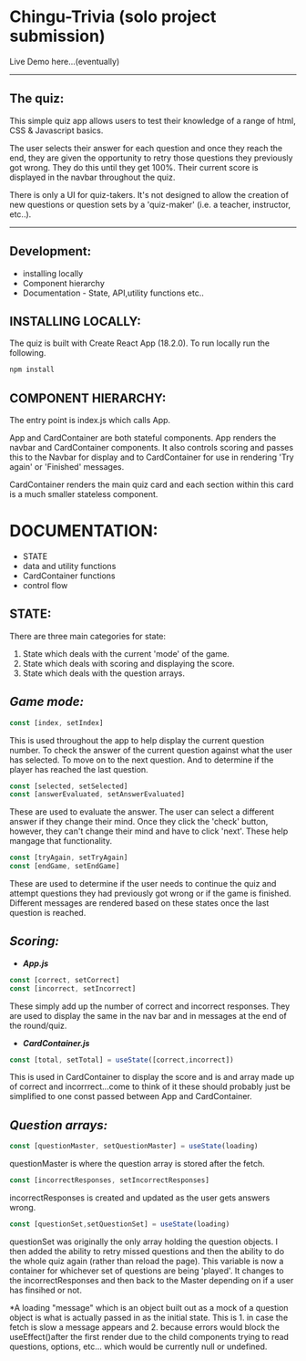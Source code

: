 # Chingu-Trivia (solo project submission)

Live Demo here...(eventually)

---
## The quiz:

This simple quiz app allows users to test their knowledge of a range of html, CSS & Javascript basics. 

The user selects their answer for each question and once they reach the end, they are given the opportunity to retry those questions they previously got wrong. They do this until they get 100%. Their current score is displayed in the navbar throughout the quiz.

There is only a UI for quiz-takers. It's not designed to allow the creation of new questions or question sets by a 'quiz-maker' (i.e. a teacher, instructor, etc..).

---
## Development:
- installing locally
- Component hierarchy
- Documentation - State, API,utility functions etc.. 

## INSTALLING LOCALLY:
The quiz is built with Create React App (18.2.0). To run locally run the following.
``` javascript
npm install
```

## COMPONENT HIERARCHY:
The entry point is index.js which calls App.

App and CardContainer are both stateful components. App renders the navbar and CardContainer components. It also controls scoring and passes this to the Navbar for display and to CardContainer for use in rendering 'Try again' or 'Finished' messages. 

CardContainer renders the main quiz card and each section within this card is a much smaller stateless component.


# DOCUMENTATION:
- STATE
- data and utility functions
- CardContainer functions
- control flow

## **STATE:**
There are three main categories for state:

1. State which deals with the current 'mode' of the game.
2. State which deals with scoring and displaying the score.
3. State which deals with the question arrays.

## ***Game mode:*** 
```javascript
const [index, setIndex]
```
This is used throughout the app to help display the current question number. To check the answer of the current question against what the user has selected. To move on to the next question. And to determine if the player has reached the last question. 
```javascript
const [selected, setSelected] 
const [answerEvaluated, setAnswerEvaluated] 
```
These are used to evaluate the answer. The user can select a different answer if they change their mind. Once they click the 'check' button, however, they can't change their mind and have to click 'next'. These help mangage that functionality.
```javascript
const [tryAgain, setTryAgain] 
const [endGame, setEndGame] 
```
These are used to determine if the user needs to continue the quiz and attempt questions they had previously got wrong or if the game is finished. Different messages are rendered based on these states once the last question is reached.


## ***Scoring:***
- ***App.js***
``` javascript
const [correct, setCorrect]
const [incorrect, setIncorrect]
```
These simply add up the number of correct and incorrect responses. They are used to display the same in the nav bar and in messages at the end of the round/quiz.
- ***CardContainer.js***
``` javascript
const [total, setTotal] = useState([correct,incorrect])
```
This is used in CardContainer to display the score and is and array made up of correct and incorrrect...come to think of it these should probably just be simplified to one const passed between App and CardContainer.



## ***Question arrays:***
``` javascript
const [questionMaster, setQuestionMaster] = useState(loading)
```
questionMaster is where the question array is stored after the fetch.
``` javascript
const [incorrectResponses, setIncorrectResponses] 
```
incorrectResponses is created and updated as the user gets answers wrong.
``` javascript
const [questionSet,setQuestionSet] = useState(loading)
```
questionSet was originally the only array holding the question objects. I then added the ability to retry missed questions and then the ability to do the whole quiz again (rather than reload the page).
This variable is now a container for whichever set of questions are being 'played'. It changes to the incorrectResponses and then back to the Master depending on if a user has finsihed or not.

*A loading "message" which is an object built out as a mock of a question object is what is actually passed in as the initial state. This is 1. in case the fetch is slow a message appears and 2. because errors would block the useEffect()after the first render due to the child components trying to read questions, options, etc... which would be currently null or undefined.